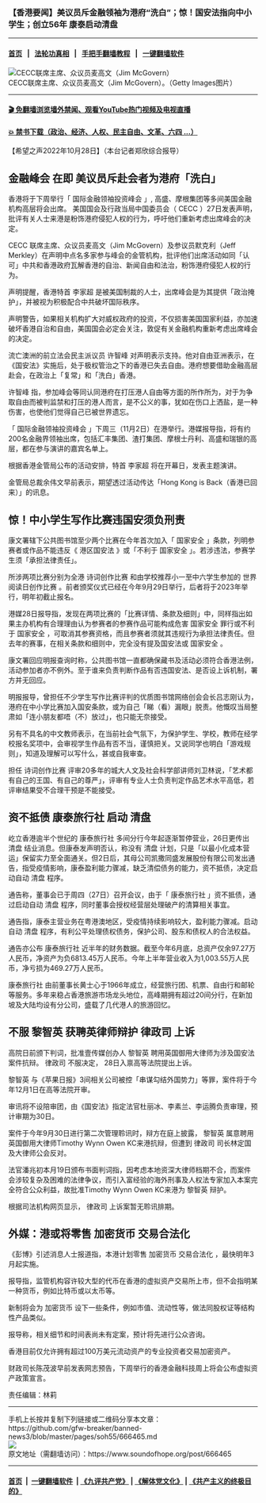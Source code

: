 ### 【香港要闻】美议员斥金融领袖为港府“洗白”；惊！国安法指向中小学生；创立56年 康泰启动清盘
------------------------

#### [首页](https://github.com/gfw-breaker/banned-news3/blob/master/README.md) &nbsp;&nbsp;|&nbsp;&nbsp; [法轮功真相](https://github.com/begood0513/basic/blob/master/README.md)  &nbsp;&nbsp;|&nbsp;&nbsp; [手把手翻墙教程](https://github.com/gfw-breaker/guides/wiki)  &nbsp;&nbsp;|&nbsp;&nbsp; [一键翻墙软件](https://github.com/gfw-breaker/nogfw/blob/master/README.md)  



<div><img alt="CECC联席主席、众议员麦高文（Jim McGovern）" src="https://img.soundofhope.org/2022-10/gettyimages-1404466967-1666982976219.jpg"/>
<br/><figcaption class="caption">
 CECC联席主席、众议员麦高文（Jim McGovern）。（Getty Images图片）
</figcaption></div><hr/>

#### [ 🎬  免翻墙浏览墙外禁闻、观看YouTube热门视频及电视直播](https://github.com/gfw-breaker/HelloWorld)

#### [ 💥  禁书下载（政治、经济、人权、民主自由、文革、六四 ...）](https://github.com/gfw-breaker/books/blob/master/README.md)

<div><div class="Content__Wrapper sc-1bvya0-0 elmmKw">
 <div id="post_place_1">
 </div>
 <p class="meta-top">
  <span class="meta">
   【希望之声2022年10月28日】（本台记者郑欣综合报导）
  </span>
 </p>
 <h2>
  <strong>
   <ok href="/term/797757">
    金融峰会
   </ok>
   在即 美议员斥赴会者为港府「洗白」
  </strong>
 </h2>
 <p>
  香港将于下周举行「
  <ok href="/term/792798">
   国际金融领袖投资峰会
  </ok>
  」, 高盛、摩根集团等多间美国金融机构高层将会出席。 美国国会及行政当局中国委员会（
  <ok href="/term/9839">
   CECC
  </ok>
  ）27日发表声明，批评有关人士来港是粉饰港府侵犯人权的行为，呼吁他们重新考虑出席峰会的决定。
 </p>
 <p>
  <ok href="/term/9839">
   CECC
  </ok>
  联席主席、众议员麦高文（Jim McGovern）及参议员默克利（Jeff Merkley）在声明中点名多家参与峰会的金管机构，批评他们出席活动如同「认可」中共和香港政府瓦解香港的自治、新闻自由和法治，粉饰港府侵犯人权的行为。
 </p>
 <p>
  声明提醒，香港特首
  <ok href="/term/100347">
   李家超
  </ok>
  是被美国制裁的人士，出席峰会是为其提供「政治掩护」，并被视为积极配合中共破坏国际秩序。
 </p>
 <p>
  声明警告，如果相关机构扩大对威权政府的投资，不仅损害美国国家利益，亦加速破坏香港自治和自由，美国国会必定会关注，敦促有关金融机构重新考虑出席峰会的决定。
 </p>
 <p>
  流亡澳洲的前立法会民主派议员
  <ok href="/term/52396">
   许智峰
  </ok>
  对声明表示支持。他对自由亚洲表示，在《国安法》实施后，处于极权管治之下的香港已失去自由。港府想要借助金融高层赴会，在政治上「复常」和「洗白」香港。
 </p>
 <p>
  <ok href="/term/52396">
   许智峰
  </ok>
  指，参加峰会等同认同港府在打压港人自由等方面的所作所为，对于为争取自由而被判监禁和打压的港人而言，是不公义的事，犹如在伤口上洒盐，是一种伤害，也使他们觉得自己已被世界遗忘。
 </p>
 <p>
  「
  <ok href="/term/792798">
   国际金融领袖投资峰会
  </ok>
  」下周三（11月2日）在港举行。港媒报导指，将有约200名金融界领袖出席，包括汇丰集团、渣打集团、摩根士丹利、高盛和瑞银的高层，都在参与演讲的嘉宾名单上。
 </p>
 <p>
  根据香港金管局公布的活动安排，特首
  <ok href="/term/100347">
   李家超
  </ok>
  将在开幕日，发表主题演讲。
 </p>
 <p>
  金管局总裁余伟文早前表示，期望透过活动传达「Hong Kong is Back（香港已回来）」的讯息。
 </p>
 <h2>
  <strong>
   惊！中小学生写作比赛违国安须负刑责
  </strong>
 </h2>
 <p>
  康文署辖下公共图书馆至少两个比赛在今年首次加入「
  <ok href="/term/3085">
   国家安全
  </ok>
  」条款，列明参赛者或作品不能违反《
  <ok href="/term/291820">
   港区国安法
  </ok>
  》或「不利于
  <ok href="/term/3085">
   国家安全
  </ok>
  」。若涉违法，参赛学生须「承担法律责任」。
 </p>
 <p>
  所涉两项比赛分别为全港
  <ok href="/term/800781">
   诗词创作比赛
  </ok>
  和由学校推荐小一至中六学生参加的
  <ok href="/term/800784">
   世界阅读日创作比赛
  </ok>
  。前者颁奖仪式已经在今年9月29日举行，后者将于2023年举行，明年初截止报名。
 </p>
 <p>
  港媒28日报导指，发现在两项比赛的「比赛详情、条款及细则」中，同样指出如果主办机构有合理理由认为参赛者的参赛作品可能构成危害
  <ok href="/term/3085">
   国家安全
  </ok>
  罪行或不利于
  <ok href="/term/3085">
   国家安全
  </ok>
  ，可取消其参赛资格，而且参赛者须就其违规行为承担法律责任。但去年的赛事，在相关条款和细则中，完全没有提及国安法或
  <ok href="/term/3085">
   国家安全
  </ok>
  。
 </p>
 <p>
  康文署回应明报查询时称，公共图书馆一直都确保藏书及活动必须符合香港法例，活动参加者亦不例外。至于谁来负责判断作品有否违国安法、是否设上诉机制，署方并无回应。
 </p>
 <p>
  明报报导，曾担任不少学生写作比赛评判的优质图书馆网络创会会长吕志刚认为，港府在中小学比赛加入国安条款，或为自己「睇（看）漏眼」脱责。他慨叹当局整肃如「连小朋友都唔（不）放过」，也只能无奈接受。
 </p>
 <p>
  另有不具名的中文教师表示，在当前社会气氛下，为保护学生、学校，教师在经学校报名奖项中，会审视学生作品有否不当，谨慎把关。又说同学也明白「游戏规则」，知道及理解可以写什么，甚或自我审查。
 </p>
 <p>
  担任
  <ok href="/term/800781">
   诗词创作比赛
  </ok>
  评审20多年的城大人文及社会科学部讲师刘卫林说，「艺术都有自己的王国、有自己的尊严」，评审有专业人士负责判定作品艺术水平高低，若评审结果受不合理干预是不能接受。
 </p>
 <h2>
  <strong>
   资不抵债
   <ok href="/term/800787">
    康泰旅行社
   </ok>
   启动
   <ok href="/term/40528">
    清盘
   </ok>
  </strong>
 </h2>
 <p>
  屹立香港逾半个世纪的
  <ok href="/term/800787">
   康泰旅行社
  </ok>
  多间分行今年起逐渐暂停营业，26日更传出
  <ok href="/term/40528">
   清盘
  </ok>
  结业消息。但康泰发声明否认，称没有
  <ok href="/term/40528">
   清盘
  </ok>
  计划，只是「以最小化成本营运」保留实力至全面通关。但2日后，其母公司凯撒同盛发展股份有限公司发出通告，指受疫情影响，康泰盈利能力骤减，缺乏清偿债务的能力，资不抵债，决定启动自动
  <ok href="/term/40528">
   清盘
  </ok>
  程序。
 </p>
 <p>
  通告称，董事会已于周四（27日）召开会议，由于「
  <ok href="/term/800787">
   康泰旅行社
  </ok>
  」资不抵债，通过启动自动
  <ok href="/term/40528">
   清盘
  </ok>
  程序，同时董事会授权经营层处理破产的清算相关事宜。
 </p>
 <p>
  通告指，康泰主营业务在粤港澳地区，受疫情持续影响较大，盈利能力骤减。启动自动
  <ok href="/term/40528">
   清盘
  </ok>
  程序，有利公平处理债权债务，保护公司、股东和债权人的合法权益。
 </p>
 <p>
  通告亦公布
  <ok href="/term/800787">
   康泰旅行社
  </ok>
  近半年的财务数据。截至今年6月底，总资产仅余97.27万人民币，净资产为负6813.45万人民币。今年上半年营业收入为1,003.55万人民币，净亏损为469.27万人民币。
 </p>
 <p>
  <ok href="/term/800787">
   康泰旅行社
  </ok>
  由前董事长黄士心于1966年成立，经营旅行团、机票、自由行和邮轮等服务。多年来稳占香港旅游市场龙头地位，高峰期拥有超过20间分行，在新加坡及大陆均设有分公司，盛载了几代港人的旅游回忆。
 </p>
 <h2>
  <strong>
   不服
   <ok href="/term/144108">
    黎智英
   </ok>
   获聘英律师辩护
   <ok href="/term/122576">
    律政司
   </ok>
   上诉
  </strong>
 </h2>
 <p>
  高院日前颁下判词，批准壹传媒创办人
  <ok href="/term/144108">
   黎智英
  </ok>
  聘用英国御用大律师为涉及国安法案件抗辩。
  <ok href="/term/122576">
   律政司
  </ok>
  不服决定， 28日入禀高等法院提出上诉。
 </p>
 <p>
  <ok href="/term/144108">
   黎智英
  </ok>
  与《苹果日报》3间相关公司被控「串谋勾结外国势力」等罪，案件将于今年12月1日在高等法院开审。
 </p>
 <p>
  审讯将不设陪审团，由《国安法》指定法官杜丽冰、李素兰、李运腾负责审理，预计审期为30日。
 </p>
 <p>
  案件于今年9月30日进行第二次管理聆讯时，辩方在庭上披露，
  <ok href="/term/144108">
   黎智英
  </ok>
  属意聘用英国御用大律师Timothy Wynn Owen KC来港抗辩，但遭到
  <ok href="/term/122576">
   律政司
  </ok>
  司长林定国及大律师公会反对。
 </p>
 <p>
  法官潘兆初本月19日颁布书面判词指，因考虑本地资深大律师档期不合，而案件会涉较复杂及困难的法律争议，而引入富经验的海外刑事及人权法专家加入本案完全符合公众利益，故批准Timothy Wynn Owen KC来港为
  <ok href="/term/144108">
   黎智英
  </ok>
  辩护。
 </p>
 <p>
  根据司法机构网页显示，
  <ok href="/term/122576">
   律政司
  </ok>
  上诉案暂无聆讯排期。
 </p>
 <h2>
  <strong>
   外媒：港或将零售
   <ok href="/term/10495">
    加密货币
   </ok>
   <ok href="/term/800790">
    交易合法化
   </ok>
  </strong>
 </h2>
 <p>
  《彭博》引述消息人士报道指，本港计划零售
  <ok href="/term/10495">
   加密货币
  </ok>
  <ok href="/term/800790">
   交易合法化
  </ok>
  ，最快明年3月起实施。
 </p>
 <p>
  报导指，监管机构容许较大型的代币在香港的虚拟资产交易所上市，但不会指明某一种货币，例如比特币或以太币等。
 </p>
 <p>
  新制将会为
  <ok href="/term/10495">
   加密货币
  </ok>
  设下一些条件，例如市值、流动性等，做法同股权证等结构性产品类似。
 </p>
 <p>
  报导称，相关细节和时间表尚未有定案，预计将先进行公众咨询。
 </p>
 <p>
  香港目前仅允许拥有超过100万美元流动资产的专业投资者交易加密资产。
 </p>
 <p>
  财政司长陈茂波早前发表网志预告，下周举行的香港金融科技周上将会公布虚拟资产政策宣言。
 </p>
 <p class="meta-btm">
  责任编辑：林莉
 </p>
</div>
</div>
<hr/>
手机上长按并复制下列链接或二维码分享本文章：<br/>
https://github.com/gfw-breaker/banned-news3/blob/master/pages/soh55/666465.md <br/>
<a href='https://github.com/gfw-breaker/banned-news3/blob/master/pages/soh55/666465.md'><img src='https://github.com/gfw-breaker/banned-news3/blob/master/pages/soh55/666465.md.png'/></a> <br/>
原文地址（需翻墙访问）：https://www.soundofhope.org/post/666465


------------------------
#### [首页](https://github.com/gfw-breaker/banned-news3/blob/master/README.md) &nbsp;|&nbsp; [一键翻墙软件](https://github.com/gfw-breaker/nogfw/blob/master/README.md) &nbsp;| [《九评共产党》](https://github.com/gfw-breaker/9ping.md/blob/master/README.md#九评之一评共产党是什么) | [《解体党文化》](https://github.com/gfw-breaker/jtdwh.md/blob/master/README.md) | [《共产主义的终极目的》](https://github.com/gfw-breaker/gczydzjmd.md/blob/master/README.md)


<img src='http://gfw-breaker.win/banned-news3/pages/soh55/666465.md' width='0px' height='0px'/>